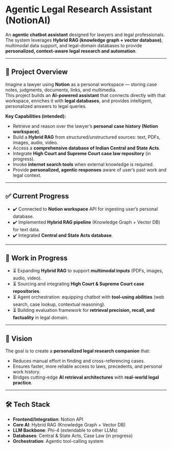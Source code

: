 # Agentic Legal Research Assistant (NotionAI)

An **agentic chatbot assistant** designed for lawyers and legal professionals.  
The system leverages **Hybrid RAG (knowledge graph + vector database)**, multimodal data support, and legal-domain databases to provide **personalized, context-aware legal research and automation**.  

---

## 🚀 Project Overview

Imagine a lawyer using **Notion** as a personal workspace — storing case notes, judgments, documents, links, and multimedia.  
This project builds an **AI-powered assistant** that connects directly with that workspace, enriches it with **legal databases**, and provides intelligent, personalized answers to legal queries.

**Key Capabilities (intended):**
- Retrieve and reason over the lawyer’s **personal case history (Notion workspace)**.  
- Build a **Hybrid RAG** from structured/unstructured sources: text, PDFs, images, audio, video.  
- Access a **comprehensive database of Indian Central and State Acts**.  
- Integrate **High Court and Supreme Court case law repository** (in progress).  
- Invoke **internet search tools** when external knowledge is required.  
- Provide **personalized, agentic responses** aware of user’s past work and legal context.  

---

## ✅ Current Progress

- ✔️ Connected to **Notion workspace** API for ingesting user’s personal database.  
- ✔️ Implemented **Hybrid RAG pipeline** (Knowledge Graph + Vector DB) for text data.  
- ✔️ Integrated **Central and State Acts database**.  

---

## 🔄 Work in Progress

- ⏳ Expanding **Hybrid RAG** to support **multimodal inputs** (PDFs, images, audio, video).  
- ⏳ Sourcing and integrating **High Court & Supreme Court case repositories**.  
- ⏳ Agent orchestration: equipping chatbot with **tool-using abilities** (web search, case lookup, contextual reasoning).  
- ⏳ Building evaluation framework for **retrieval precision, recall, and factuality** in legal domain.  

---

## 🎯 Vision

The goal is to create a **personalized legal research companion** that:  
- Reduces manual effort in finding and cross-referencing cases.  
- Ensures faster, more reliable access to laws, precedents, and personal work history.  
- Bridges cutting-edge **AI retrieval architectures** with **real-world legal practice**.  

---

## 🛠️ Tech Stack

- **Frontend/Integration**: Notion API  
- **Core AI**: Hybrid RAG (Knowledge Graph + Vector DB)  
- **LLM Backbone**: Phi-4 (extendable to other LLMs)  
- **Databases**: Central & State Acts, Case Law (in progress)  
- **Orchestration**: Agentic tool-calling system  
